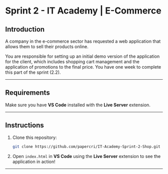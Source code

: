 # Sprint 2 - IT Academy | E-Commerce

## Introduction

A company in the e-commerce sector has requested a web application that allows them to sell their products online.

You are responsible for setting up an initial demo version of the application for the client, which includes shopping cart management and the application of promotions to the final price. You have one week to complete this part of the sprint (2.2).

---

## Requirements

Make sure you have **VS Code** installed with the **Live Server** extension.

---

## Instructions

1. Clone this repository:

   ```bash
   git clone https://github.com/papercri/IT-Academy-Sprint-2-Shop.git
   ```

2. Open `index.html` in **VS Code** using the **Live Server** extension to see the application in action!

---

